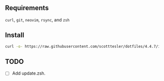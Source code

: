 ## Requirements

`curl`, `git`, `neovim`, `rsync`, and `zsh`

## Install

```bash
curl -o- https://raw.githubusercontent.com/scotttesler/dotfiles/4.4.7/install.zsh | zsh
```

## TODO

- [ ] Add update.zsh.
